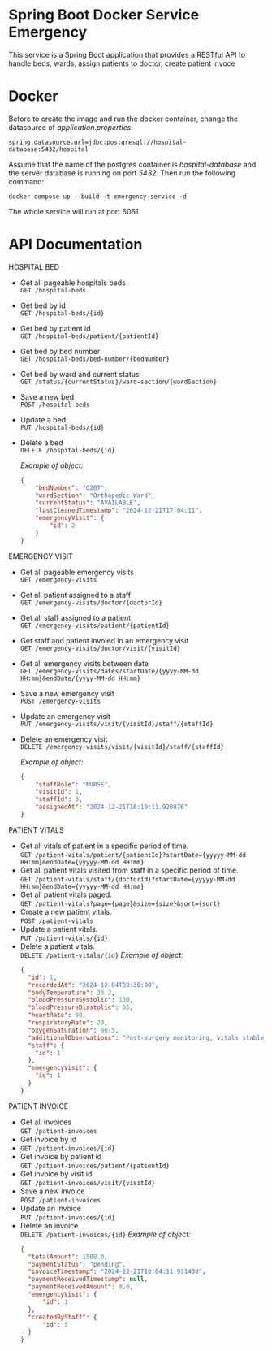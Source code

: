 Spring Boot Docker Service Emergency
==========================
This service is a Spring Boot application that provides a RESTful API to handle beds, wards, assign patients to doctor, create patient invoce

Docker
========
Before to create the image and run the docker container, change the datasource of _application.properties_:
```
spring.datasource.url=jdbc:postgresql://hospital-database:5432/hospital
```
Assume that the name of the postgres container is *hospital-database* and the server database is running on port *5432*.
Then run the following command:
```
docker compose up --build -t emergency-service -d
```
The whole service will run at port 6061

API Documentation
========
HOSPITAL BED
- Get all pageable hospitals beds<br/>
  `GET /hospital-beds`
- Get bed by id<br/>
  `GET /hospital-beds/{id}`
- Get bed by patient id<br/>
  `GET /hospital-beds/patient/{patientId}`
- Get bed by bed number<br/>
  `GET /hospital-beds/bed-number/{bedNumber}`
- Get bed by ward and current status<br/>
  `GET /status/{currentStatus}/ward-section/{wardSection}`
- Save a new bed<br/>
  `POST /hospital-beds`
- Update a bed<br/>
  `PUT /hospital-beds/{id}`
- Delete a bed<br/>
`DELETE /hospital-beds/{id}`

  _Example of object:_
    ```json
    {
        "bedNumber": "O207",
        "wardSection": "Orthopedic Ward",
        "currentStatus": "AVAILABLE",
        "lastCleanedTimestamp": "2024-12-21T17:04:11",
        "emergencyVisit": {
            "id": 2
        }
    }
  ```
EMERGENCY VISIT
- Get all pageable emergency visits<br/>
  `GET /emergency-visits`
- Get all patient assigned to a staff<br/>
  `GET /emergency-visits/doctor/{doctorId}`
- Get all staff assigned to a patient<br/>
  `GET /emergency-visits/patient/{patientId}`
- Get staff and patient involed in an emergency visit<br/>
  `GET /emergency-visits/doctor/visit/{visitId}`
- Get all emergency visits between date<br/>
  `GET /emergency-visits/dates?startDate/{yyyy-MM-dd HH:mm}&endDate/{yyyy-MM-dd HH:mm}`
- Save a new emergency visit<br/>
  `POST /emergency-visits`
- Update an emergency visit<br/>
  `PUT /emergency-visits/visit/{visitId}/staff/{staffId}`
- Delete an emergency visit<br/>
  `DELETE /emergency-visits/visit/{visitId}/staff/{staffId}`

  _Example of object:_
    ```json
    {
        "staffRole": "NURSE",
        "visitId": 1,
        "staffId": 3,
        "assignedAt": "2024-12-21T16:19:11.920876"
    }
  ```
PATIENT VITALS
- Get all vitals of patient in a specific period of time.<br/>
  `GET /patient-vitals/patient/{patientId}?startDate={yyyyy-MM-dd HH:mm}&endDate={yyyyy-MM-dd HH:mm}`
- Get all patient vitals visited from staff in a specific period of time.<br/>
  `GET /patient-vitals/staff/{doctorId}?startDate={yyyyy-MM-dd HH:mm}&endDate={yyyyy-MM-dd HH:mm}`
- Get all patient vitals paged.<br/>
  `GET /patient-vitals?page={page}&size={size}&sort={sort}`
- Create a new patient vitals.<br/>
  `POST /patient-vitals`
- Update a patient vitals.<br/>
  `PUT /patient-vitals/{id}`
- Delete a patient vitals.<br/>
  `DELETE /patient-vitals/{id}`
  _Example of object:_
  ```json
  {
    "id": 1,
    "recordedAt": "2024-12-04T09:30:00",
    "bodyTemperature": 38.2,
    "bloodPressureSystolic": 130,
    "bloodPressureDiastolic": 85,
    "heartRate": 90,
    "respiratoryRate": 20,
    "oxygenSaturation": 96.5,
    "additionalObservations": "Post-surgery monitoring, vitals stable",
    "staff": {
      "id": 1
    },
    "emergencyVisit": {
      "id": 1
    }
  }
  ```
PATIENT INVOICE
- Get all invoices<br/>
  `GET /patient-invoices`
- Get invoice by id<br/>
- `GET /patient-invoices/{id}`
- Get invoice by patient id<br/>
  `GET /patient-invoices/patient/{patientId}`
- Get invoice by visit id<br/>
  `GET /patient-invoices/visit/{visitId}`
- Save a new invoice<br/>
  `POST /patient-invoices`
- Update an invoice<br/>
  `PUT /patient-invoices/{id}`
- Delete an invoice<br/>
  `DELETE /patient-invoices/{id}`
  _Example of object:_
  ```json
  {
    "totalAmount": 1500.0,
    "paymentStatus": "pending",
    "invoiceTimestamp": "2024-12-21T18:04:11.931438",
    "paymentReceivedTimestamp": null,
    "paymentReceivedAmount": 0.0,
    "emergencyVisit": {
        "id": 1
    },
    "createdByStaff": {
        "id": 5
    }
  }
  ```